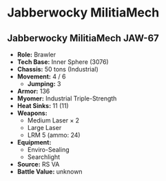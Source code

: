 # Jabberwocky MilitiaMech
## Jabberwocky MilitiaMech JAW-67
- **Role:** Brawler
- **Tech Base:** Inner Sphere (3076)
- **Chassis:** 50 tons (Industrial)
- **Movement:** 4 / 6
  - **Jumping:** 3
- **Armor:** 136
- **Myomer:** Industrial Triple-Strength
- **Heat Sinks:** 11 (11)
- **Weapons:**
  - Medium Laser × 2
  - Large Laser
  - LRM 5 (ammo: 24)
- **Equipment:**
  - Enviro-Sealing
  - Searchlight
- **Source:** RS VA
- **Battle Value:** unknown

